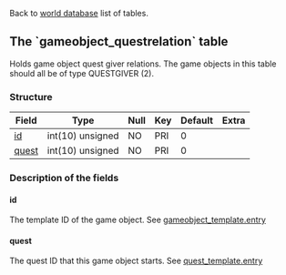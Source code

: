Back to [world database](mangosdb_struct) list of tables.

The \`gameobject\_questrelation\` table
---------------------------------------

Holds game object quest giver relations. The game objects in this table should all be of type QUESTGIVER (2).

### Structure

| **Field**                               | **Type**         | **Null** | **Key** | **Default** | **Extra** |
|-----------------------------------------|------------------|----------|---------|-------------|-----------|
| [id](Gameobject_questrelation#id)       | int(10) unsigned | NO       | PRI     | 0           |           |
| [quest](Gameobject_questrelation#quest) | int(10) unsigned | NO       | PRI     | 0           |           |

### Description of the fields

#### id

The template ID of the game object. See [gameobject\_template.entry](gameobject_template#entry)

#### quest

The quest ID that this game object starts. See [quest\_template.entry](quest_template#entry)
